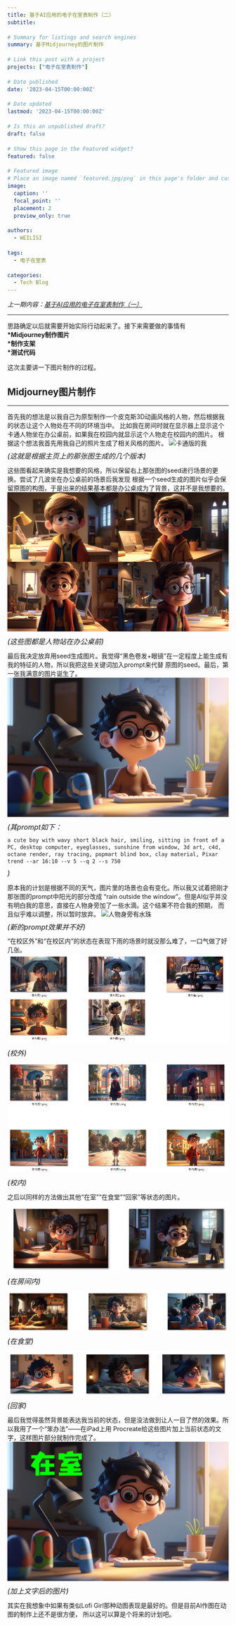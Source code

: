 ```yaml
---
title: 基于AI应用的电子在室表制作（二）
subtitle: 

# Summary for listings and search engines
summary: 基于Midjourney的图片制作

# Link this post with a project
projects: ["电子在室表制作"]

# Date published
date: '2023-04-15T00:00:00Z'

# Date updated
lastmod: '2023-04-15T00:00:00Z'

# Is this an unpublished draft?
draft: false

# Show this page in the Featured widget?
featured: false

# Featured image
# Place an image named `featured.jpg/png` in this page's folder and customize its options here.
image:
  caption: ''
  focal_point: ''
  placement: 2
  preview_only: true

authors:
  - WEILISI

tags:
  - 电子在室表

categories:
  - Tech Blog
---
```

*上一期内容：[基于AI应用的电子在室表制作（一）](https://weils302.com/zh/techblog/status_list_1_20230407/)*

---

思路确定以后就需要开始实际行动起来了。接下来需要做的事情有  
**\*Midjourney制作图片**  
**\*制作支架**  
**\*测试代码**  

这次主要讲一下图片制作的过程。

## Midjourney图片制作 
--------------------
首先我的想法是以我自己为原型制作一个皮克斯3D动画风格的人物，然后根据我的状态让这个人物处在不同的环境当中。
比如我在房间时就在显示器上显示这个卡通人物坐在办公桌前，如果我在校园内就显示这个人物走在校园内的图片。
根据这个想法我首先用我自己的照片生成了相关风格的图片。
![卡通版的我](avatar.png "图片来源: Ⓒ WEILISI")
<p style="font-size: 16px; line-height: 0.6;"><i>(这就是根据主页上的那张图生成的几个版本)</i></p>

这些图看起来确实是我想要的风格，所以保留右上那张图的seed进行场景的更换。尝试了几波坐在办公桌前的场景后我发现
根据一个seed生成的图片似乎会保留原图的构图，于是出来的结果基本都是办公桌成为了背景，这并不是我想要的。
![根据seed生成的图](avatar2.png "图片来源: Ⓒ WEILISI")
<p style="font-size: 16px; line-height: 0.6;"><i>(这些图都是人物站在办公桌前)</i></p>

最后我决定放弃用seed生成图片。我觉得“黑色卷发+眼镜”在一定程度上能生成有我的特征的人物，所以我把这些关键词加入prompt来代替
原图的seed。最后，第一张我满意的图片诞生了。
![第一张在室的图](在室晴1.png "图片来源: Ⓒ WEILISI")
<p style="font-size: 16px; line-height: 0.6;"><i>(其prompt如下：</i></p>

```
a cute boy with wavy short black hair, smiling, sitting in front of a PC, desktop computer, eyeglasses, sunshine from window, 3d art, c4d, octane render, ray tracing, popmart blind box, clay material, Pixar trend --ar 16:10 --v 5 --q 2 --s 750
```
<p style="font-size: 16px; line-height: 0.6;"><i>)</i></p>

原本我的计划是根据不同的天气，图片里的场景也会有变化。所以我又试着把刚才那张图的prompt中阳光的部分改成
“rain outside the window”。但是AI似乎并没有明白我的意思，直接在人物身旁加了一些水滴。这个结果不符合我的预期，
而且似乎难以调整，所以暂时放弃。
![人物身旁有水珠](in_room_rain.png "图片来源: Ⓒ WEILISI")
<p style="font-size: 16px; line-height: 0.6;"><i>(新的prompt效果并不好)</i></p>

“在校区外”和“在校区内”的状态在表现下雨的场景时就没那么难了，一口气做了好几张。
![校外](off_campus.png "图片来源: Ⓒ WEILISI")
<p style="font-size: 16px; line-height: 0.6;"><i>(校外)</i></p>

![校内](on_campus.png "图片来源: Ⓒ WEILISI")
<p style="font-size: 16px; line-height: 0.6;"><i>(校内)</i></p>

之后以同样的方法做出其他“在室”“在食堂”“回家”等状态的图片。
![在室](in.png "图片来源: Ⓒ WEILISI")
<p style="font-size: 16px; line-height: 0.6;"><i>(在房间内)</i></p>

![食堂](dinning.png "图片来源: Ⓒ WEILISI")
<p style="font-size: 16px; line-height: 0.6;"><i>(在食堂)</i></p>

![回家](home.png "图片来源: Ⓒ WEILISI")
<p style="font-size: 16px; line-height: 0.6;"><i>(回家)</i></p>

最后我觉得虽然背景能表达我当前的状态，但是没法做到让人一目了然的效果。所以我用了一个“笨办法”——在iPad上用
Procreate给这些图片加上当前状态的文字，这样图片部分就制作完成了。
![最终成品](IMG_8785.JPG "图片来源: Ⓒ WEILISI")
<p style="font-size: 16px; line-height: 0.6;"><i>(加上文字后的图片)</i></p>

其实在我想象中如果有类似Lofi Girl那种动图表现是最好的。但是目前AI作图在动图的制作上还不是很方便，
所以这可以算是个将来的计划吧。
